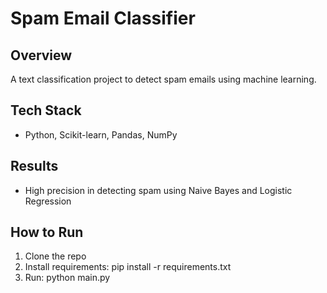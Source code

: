 # Spam Email Classifier

## Overview
A text classification project to detect spam emails using machine learning.

## Tech Stack
- Python, Scikit-learn, Pandas, NumPy

## Results
- High precision in detecting spam using Naive Bayes and Logistic Regression

## How to Run
1. Clone the repo  
2. Install requirements: pip install -r requirements.txt  
3. Run: python main.py
